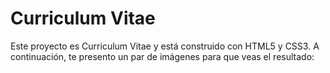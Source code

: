 # Curriculum Vitae

Este proyecto es Curriculum Vitae y está construido con HTML5 y CSS3. A continuación, te presento un par de imágenes para que veas el resultado:
